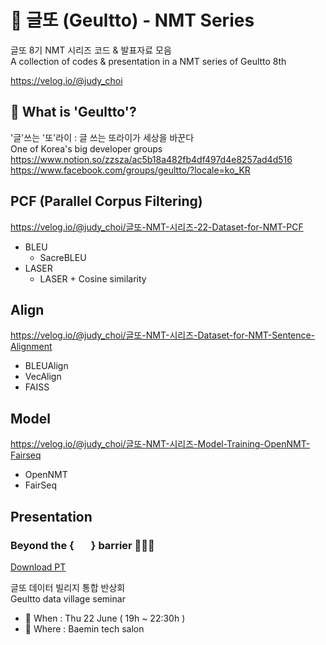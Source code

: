 # 📝 글또 (Geultto) - NMT Series
글또 8기 NMT 시리즈 코드 & 발표자료 모음   
A collection of codes & presentation in a NMT series of Geultto 8th

https://velog.io/@judy_choi

## 🧐 What is 'Geultto'?
'글'쓰는 '또'라이 : 글 쓰는 또라이가 세상을 바꾼다   
One of Korea's big developer groups   
https://www.notion.so/zzsza/ac5b18a482fb4df497d4e8257ad4d516   
https://www.facebook.com/groups/geultto/?locale=ko_KR

## PCF (Parallel Corpus Filtering)
https://velog.io/@judy_choi/글또-NMT-시리즈-22-Dataset-for-NMT-PCF
- BLEU
  - SacreBLEU
- LASER
  - LASER + Cosine similarity
  
## Align
https://velog.io/@judy_choi/글또-NMT-시리즈-Dataset-for-NMT-Sentence-Alignment
- BLEUAlign
- VecAlign
- FAISS

## Model
https://velog.io/@judy_choi/글또-NMT-시리즈-Model-Training-OpenNMT-Fairseq
- OpenNMT
- FairSeq

## Presentation
### Beyond the {&nbsp;&nbsp;&nbsp;&nbsp;&nbsp;&nbsp;&nbsp;} barrier 🧗🏻‍♀️
[Download PT](https://github.com/Judy-Choi/NMT_Series/tree/main/Presentation)

글또 데이터 빌리지 통합 반상회  
Geultto data village seminar  
- 📅 When : Thu 22 June ( 19h ~ 22:30h )  
- 📍 Where : Baemin tech salon
